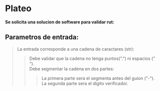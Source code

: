 # Plateo
**Se solicita una solucion de software para validar rut:**

## Parametros de entrada:
> La entrada corresponde a una cadena de caractares (str):
>> Debe validar que la cadena no tenga puntos(".") ni espacios (" ").    
>> Debe segmentar la cadena en dos partes:
>>> La primera parte sera el segmenta antes del guion ("-").
>>> La segunda parte sera el digito verificador.

